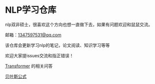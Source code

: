 # NLP学习仓库

nlp双非硕士，很喜欢这个方向也想一直做下去，如果有问题欢迎和鼠鼠交流。

邮箱：1347597531@qq.com

该仓库会更新学习nlp的笔记，论文阅读、知识学习等等

欢迎大家提issues交流和指正错误！

[Transformer](./Learning_Notes/Transformer_QA.md) 的相关问答

[贝叶斯公式](./学习笔记/贝叶斯公式.md)
